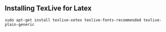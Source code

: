 ## Installing TexLive for Latex

```
sudo apt-get install texlive-xetex texlive-fonts-recommended texlive-plain-generic
```
